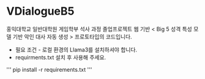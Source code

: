 # VDialogueB5

홍익대학교 일반대학원 게임학부 석사 과정 졸업프로젝트 웹 기반 < Big 5 성격 특성 모델 기반 악인 대사 자동 생성 > 프로토타입의 코드입니다.

* 필요 조건 - 로컬 환경의 Llama3를 설치하셔야 합니다.
* requirments.txt 설치 후 사용해 주세요.

'''
pip install -r requirements.txt
'''
